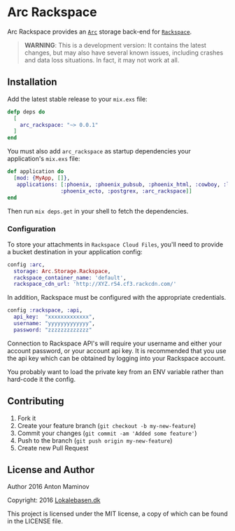 # Arc Rackspace

Arc Rackspace provides an [`Arc`](https://github.com/stavro/arc) storage back-end for [`Rackspace`](https://www.rackspace.com/).

> **WARNING**: This is a development version: It contains the latest changes, but may also have several known issues, including crashes and data loss situations. In fact, it may not work at all.

## Installation

Add the latest stable release to your `mix.exs` file:

```elixir
defp deps do
  [
    arc_rackspace: "~> 0.0.1"
  ]
end
```

You must also add `arc_rackspace` as startup dependencies your application's `mix.exs` file:

```elixir
def application do
  [mod: {MyApp, []},
   applications: [:phoenix, :phoenix_pubsub, :phoenix_html, :cowboy, :logger, :gettext,
                 :phoenix_ecto, :postgrex, :arc_rackspace]]
end
```

Then run `mix deps.get` in your shell to fetch the dependencies.

### Configuration

To store your attachments in `Rackspace Cloud Files`, you'll need to provide a bucket destination in your application config:

```elixir
config :arc,
  storage: Arc.Storage.Rackspace,
  rackspace_container_name: 'default',
  rackspace_cdn_url: 'http://XYZ.r54.cf3.rackcdn.com/'
```
In addition, Rackspace must be configured with the appropriate credentials.

```elixir
config :rackspace, :api,
  api_key:  "xxxxxxxxxxxxx",
  username: "yyyyyyyyyyyyy",
  password: "zzzzzzzzzzzzz"
```

Connection to Rackspace API's will require your username and either your account password, or your account api key. It is recommended that you use the api key which can be obtained by logging into your Rackspace account.

You probably want to load the private key from an ENV variable rather than hard-code it the config.

## Contributing

1. Fork it
2. Create your feature branch (`git checkout -b my-new-feature`)
3. Commit your changes (`git commit -am 'Added some feature'`)
4. Push to the branch (`git push origin my-new-feature`)
5. Create new Pull Request


## License and Author

Author 2016 Anton Maminov

Copyright: 2016 [Lokalebasen.dk](https://www.lokalebasen.dk/)

This project is licensed under the MIT license, a copy of which can be found in the LICENSE file.
